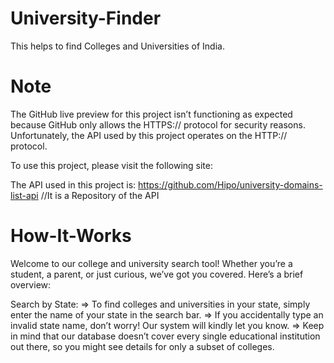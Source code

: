# University-Finder
This helps to find Colleges and Universities of India.

# Note
The GitHub live preview for this project isn’t functioning as expected because GitHub only allows the HTTPS:// protocol for security reasons. Unfortunately, the API used by this project operates on the HTTP:// protocol.

To use this project, please visit the following site: 

The API used in this project is: https://github.com/Hipo/university-domains-list-api  //It is a Repository of the API

# How-It-Works
Welcome to our college and university search tool! Whether you’re a student, a parent, or just curious, we’ve got you covered. Here’s a brief overview:

Search by State:
=> To find colleges and universities in your state, simply enter the name of your state in the search bar.
=> If you accidentally type an invalid state name, don’t worry! Our system will kindly let you know.
=> Keep in mind that our database doesn’t cover every single educational institution out there, so you might see details for only a subset of colleges.
